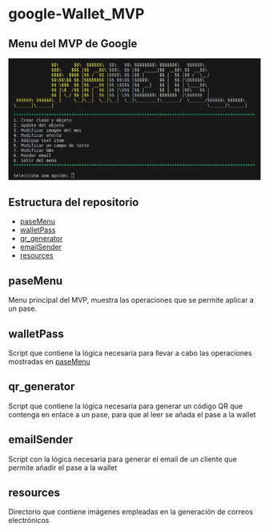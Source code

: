 # google-Wallet_MVP

## Menu del MVP de Google

![image](https://github.com/Catedra-MANEDS/google-Wallet_MVP/blob/main/resources/muestra_menu.png?raw=true)

## Estructura del repositorio

- [paseMenu](#paseMenu)
- [walletPass](#walletPass)
- [qr_generator](#qr_generator)
- [emailSender](#emailSender)
- [resources](#resources)

## paseMenu

Menu principal del MVP, muestra las operaciones que se permite aplicar a un pase.

## walletPass

Script que contiene la lógica necesaria para llevar a cabo las operaciones mostradas en [paseMenu](#paseMenu)

## qr_generator

Script que contiene la lógica necesaria para generar un código QR que contenga en enlace a un pase, para que al leer se añada el pase a la wallet

## emailSender

Script con la lógica necesaria para generar el email de un cliente que permite añadir el pase a la wallet
	
## resources

Directorio que contiene imágenes empleadas en la generación de correos electrónicos



